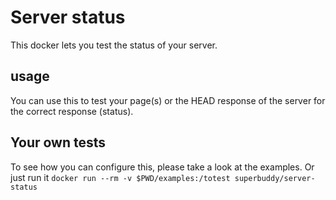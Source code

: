 # Server status

This docker lets you test the status of your server.

## usage
You can use this to test your page(s) or the HEAD response of the server for the correct response (status).

## Your own tests
To see how you can configure this, please take a look at the examples.
Or just run it `docker run --rm -v $PWD/examples:/totest superbuddy/server-status`